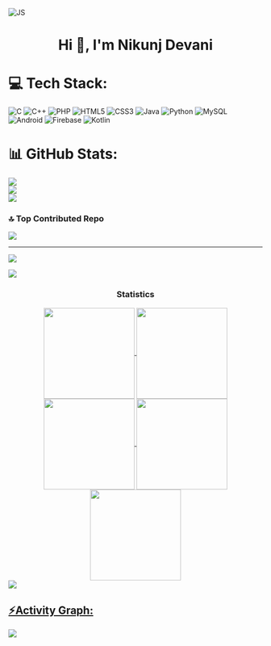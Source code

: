 
![JS](https://github.com/Hp92663/Hp92663/assets/88971001/aba6ff46-66d3-4083-8941-e8b4c7b0d259)




<h1 align="center">Hi 👋, I'm Nikunj Devani</h1>


# 💻 Tech Stack:
![C](https://img.shields.io/badge/C-00599C?style=for-the-badge&logo=c&logoColor=white)
![C++](https://img.shields.io/badge/C%2B%2B-00599C?style=for-the-badge&logo=c%2B%2B&logoColor=white)
![PHP](https://img.shields.io/badge/PHP-777BB4?style=for-the-badge&logo=php&logoColor=white)
![HTML5](https://img.shields.io/badge/HTML5-E34F26?style=for-the-badge&logo=html5&logoColor=white)
![CSS3](https://img.shields.io/badge/CSS3-1572B6?style=for-the-badge&logo=css3&logoColor=white)
![Java](https://img.shields.io/badge/Java-ED8B00?style=for-the-badge&logo=openjdk&logoColor=white)
![Python](https://img.shields.io/badge/Python-3670A0?style=for-the-badge&logo=python&logoColor=ffdd54)
![MySQL](https://img.shields.io/badge/MySQL-00000F?style=for-the-badge&logo=mysql&logoColor=white)
![Android](https://img.shields.io/badge/Android-3DDC84?style=for-the-badge&logo=android&logoColor=white)
![Firebase](https://img.shields.io/badge/Firebase-FFA000?style=for-the-badge&logo=firebase&logoColor=white)
![Kotlin](https://img.shields.io/badge/Kotlin-%230095D5.svg?style=for-the-badge&logo=kotlin&logoColor=white)






# 📊 GitHub Stats:
![](https://github-readme-stats.vercel.app/api?username=nikunj8780&theme=dark&hide_border=false&include_all_commits=false&count_private=false)<br/>
![](https://github-readme-streak-stats.herokuapp.com/?user=nikunj8780&theme=dark&hide_border=false)<br/>
![](https://github-readme-stats.vercel.app/api/top-langs/?username=nikunj8780&theme=dark&hide_border=false&include_all_commits=false&count_private=false&layout=compact)

### 🔝 Top Contributed Repo
![](https://github-contributor-stats.vercel.app/api?username=nikunj8780&limit=5&theme=dark&combine_all_yearly_contributions=true)

---
[![](https://visitcount.itsvg.in/api?id=nikunj8780&icon=0&color=0)](https://visitcount.itsvg.in)



<!-- Proudly created with GPRM ( https://gprm.itsvg.in ) -->
<img src="https://user-images.githubusercontent.com/73097560/115834477-dbab4500-a447-11eb-908a-139a6edaec5c.gif"><h3 align="center">Statistics</h3>
<div align="center">
<a href="https://github.com/nikunj8780">
<img align="center" src="http://github-profile-summary-cards.vercel.app/api/cards/stats?username=nikunj8780&theme=2077" height="180em" />
<img align="center" src="http://github-profile-summary-cards.vercel.app/api/cards/most-commit-language?username=nikunj8780&theme=2077" height="180em" />
<img align="center" src="http://github-profile-summary-cards.vercel.app/api/cards/repos-per-language?username=nikunj8780&theme=2077" height="180em" />
<img align="center" src="http://github-profile-summary-cards.vercel.app/api/cards/productive-time?username=nikunj8780&theme=2077" height="180em" />
<img align="center" src="http://github-profile-summary-cards.vercel.app/api/cards/profile-details?username=nikunj8780&theme=2077" height="180em" />
</div>
<img src="https://user-images.githubusercontent.com/73097560/115834477-dbab4500-a447-11eb-908a-139a6edaec5c.gif"><h2 align="left">⚡Activity Graph:</h2>
<img align="center" src="https://github-readme-activity-graph.vercel.app/graph?username=nikunj8780&theme=default"/>

